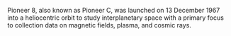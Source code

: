 Pioneer 8, also known as Pioneer C, was launched on 13 December 1967 into a heliocentric orbit to study interplanetary space with a primary focus to collection data on magnetic fields, plasma, and cosmic rays.
